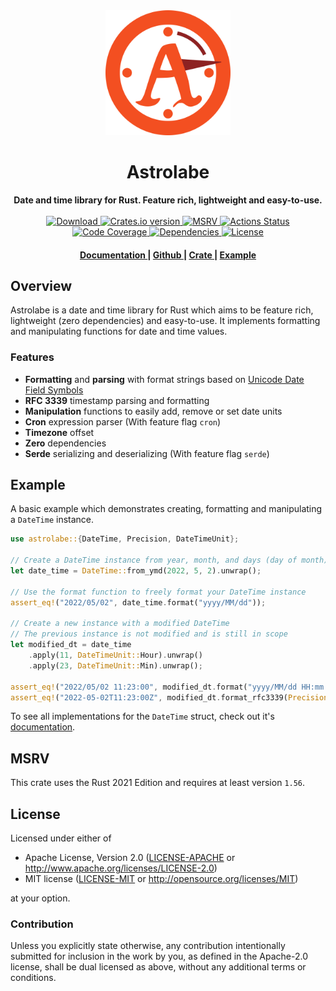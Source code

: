 <div align="center"> <img src="https://raw.githubusercontent.com/giyomoon/astrolabe/main/assets/logo.svg" width=200 /></div>
<h1 align="center">Astrolabe</h1>
<div align="center">
 <strong>
  Date and time library for Rust. Feature rich, lightweight and easy-to-use.
 </strong>
</div>

<br />

<div align="center">
  <!-- Downloads -->
  <a href="https://crates.io/crates/astrolabe" target="_blank">
    <img src="https://img.shields.io/crates/d/astrolabe.svg?style=flat"
      alt="Download" />
  </a>
  <!-- Version -->
  <a href="https://crates.io/crates/astrolabe" target="_blank">
    <img src="https://img.shields.io/crates/v/astrolabe.svg?style=flat"
    alt="Crates.io version" />
  </a>
  <!-- MSRV -->
  <a href="https://github.com/rust-lang/rust/releases/tag/1.56.1" target="_blank">
    <img src="https://img.shields.io/badge/MSRV-1.56-fa6733.svg?style=flat"
    alt="MSRV" />
  </a>
  <!-- Github Actions -->
  <a href="https://github.com/giyomoon/astrolabe/actions">
    <img src="https://img.shields.io/github/actions/workflow/status/giyomoon/astrolabe/checks.yml?branch=main&style=flat" alt="Actions Status" />
  </a>
  <!-- Code coverage -->
  <a href="https://app.codecov.io/gh/GiyoMoon/astrolabe">
    <img src="https://img.shields.io/codecov/c/gh/giyomoon/astrolabe?style=flat" alt="Code Coverage" />
  </a>
  <!-- Dependencies -->
  <a href="https://deps.rs/repo/github/giyomoon/astrolabe" target="_blank">
    <img src="https://deps.rs/repo/github/giyomoon/astrolabe/status.svg?style=flat"
    alt="Dependencies" />
  </a>
  <!-- License -->
  <a href="https://github.com/giyomoon/astrolabe#License" target="_blank">
    <img src="https://img.shields.io/crates/l/astrolabe?style=flat" alt="License">
  </a>
</div>

<div align="center">
  <h4>
    <a href="https://docs.rs/astrolabe" target="_blank">
      Documentation
    </a>
    <span> | </span>
    <a href="https://github.com/giyomoon/astrolabe" target="_blank">
      Github
    </a>
    <span> | </span>
    <a href="https://crates.io/crates/astrolabe" target="_blank">
      Crate
    </a>
    <span> | </span>
    <a href="#example">
      Example
    </a>
  </h4>
</div>

## Overview
Astrolabe is a date and time library for Rust which aims to be feature rich, lightweight (zero dependencies) and easy-to-use. It implements formatting and manipulating functions for date and time values.

### Features
- **Formatting** and **parsing** with format strings based on [Unicode Date Field Symbols](https://www.unicode.org/reports/tr35/tr35-dates.html#Date_Field_Symbol_Table)
- **RFC 3339** timestamp parsing and formatting
- **Manipulation** functions to easily add, remove or set date units
- **Cron** expression parser (With feature flag `cron`)
- **Timezone** offset
- **Zero** dependencies
- **Serde** serializing and deserializing (With feature flag `serde`)

## Example
A basic example which demonstrates creating, formatting and manipulating a `DateTime` instance.

```rust
use astrolabe::{DateTime, Precision, DateTimeUnit};

// Create a DateTime instance from year, month, and days (day of month)
let date_time = DateTime::from_ymd(2022, 5, 2).unwrap();

// Use the format function to freely format your DateTime instance
assert_eq!("2022/05/02", date_time.format("yyyy/MM/dd"));

// Create a new instance with a modified DateTime
// The previous instance is not modified and is still in scope
let modified_dt = date_time
    .apply(11, DateTimeUnit::Hour).unwrap()
    .apply(23, DateTimeUnit::Min).unwrap();

assert_eq!("2022/05/02 11:23:00", modified_dt.format("yyyy/MM/dd HH:mm:ss"));
assert_eq!("2022-05-02T11:23:00Z", modified_dt.format_rfc3339(Precision::Seconds));
```
To see all implementations for the `DateTime` struct, check out it's [documentation](https://docs.rs/astrolabe/latest/astrolabe/struct.DateTime.html).

## MSRV
This crate uses the Rust 2021 Edition and requires at least version `1.56`.

## License
Licensed under either of
 * Apache License, Version 2.0 ([LICENSE-APACHE](LICENSE-APACHE) or http://www.apache.org/licenses/LICENSE-2.0)
 * MIT license ([LICENSE-MIT](LICENSE-MIT) or http://opensource.org/licenses/MIT)

at your option.

### Contribution
Unless you explicitly state otherwise, any contribution intentionally submitted
for inclusion in the work by you, as defined in the Apache-2.0 license, shall be dual licensed as above, without any
additional terms or conditions.
